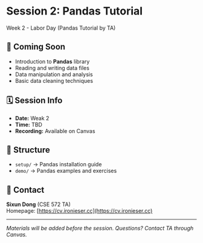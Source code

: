# Session 2: Pandas Tutorial

Week 2 - Labor Day (Pandas Tutorial by TA)

## 📌 Coming Soon
- Introduction to **Pandas** library
- Reading and writing data files
- Data manipulation and analysis
- Basic data cleaning techniques

## 🗓 Session Info
- **Date:** Weak 2
- **Time:** TBD
- **Recording:** Available on Canvas

## 📂 Structure
- `setup/` → Pandas installation guide
- `demo/` → Pandas examples and exercises

## 🔗 Contact
**Sixun Dong** (CSE 572 TA)  
Homepage: [https://cv.ironieser.cc](https://cv.ironieser.cc)

---

*Materials will be added before the session. Questions? Contact TA through Canvas.*
